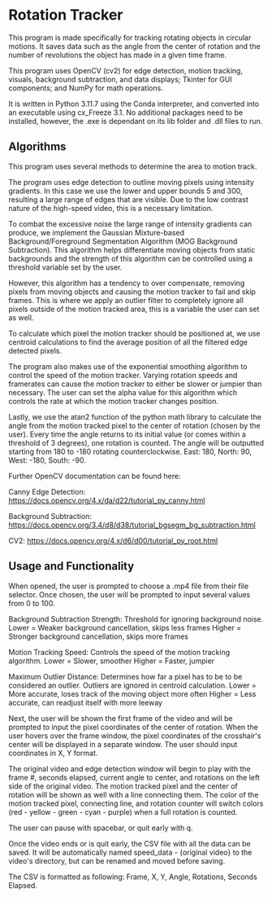 
# Rotation Tracker

This program is made specifically for tracking rotating objects in circular motions. It saves data such as the angle from the center of rotation and the number of revolutions the object has made in a given time frame. 

This program uses OpenCV (cv2) for edge detection, motion tracking, visuals, background subtraction, and data displays; Tkinter for GUI components; and NumPy for math operations.

It is written in Python 3.11.7 using the Conda interpreter, and converted into an executable using cx_Freeze 3.1. No additional packages need to be installed, however, the .exe is dependant on its lib folder and .dll files to run.
## Algorithms

This program uses several methods to determine the area to motion track.

The program uses edge detection to outline moving pixels using intensity gradients. In this case we use the lower and upper bounds 5 and 300, resulting a large range of edges that are visible. Due to the low contrast nature of the high-speed video, this is a necessary limitation.

To combat the excessive noise the large range of intensity gradients can produce, we implement the Gaussian Mixture-based Background/Foreground Segmentation Algorithm (MOG Background Subtraction). This algorithm helps differentiate moving objects from static backgrounds and the strength of this algorithm can be controlled using a threshold variable set by the user.

However, this algorithm has a tendency to over compensate, removing pixels from moving objects and causing the motion tracker to fail and skip frames. This is where we apply an outlier filter to completely ignore all pixels outside of the motion tracked area, this is a variable the user can set as well.

To calculate which pixel the motion tracker should be positioned at, we use centroid calculations to find the average position of all the filtered edge detected pixels.

The program also makes use of the exponential smoothing algorithm to control the speed of the motion tracker. Varying rotation speeds
and framerates can cause the motion tracker to either be slower or jumpier than necessary. The user can set the alpha value for this algorithm which controls the rate at which the motion tracker changes position.

Lastly, we use the atan2 function of the python math library to calculate the angle from the motion tracked pixel to the center of rotation (chosen by the user). Every time the angle returns to its initial value (or comes within a threshold of 3 degrees), one rotation is counted. The angle will be outputted starting from 180 to -180 rotating counterclockwise. East: 180, North: 90, West: -180, South: -90.

Further OpenCV documentation can be found here:

Canny Edge Detection: https://docs.opencv.org/4.x/da/d22/tutorial_py_canny.html

Background Subtraction: https://docs.opencv.org/3.4/d8/d38/tutorial_bgsegm_bg_subtraction.html

CV2: https://docs.opencv.org/4.x/d6/d00/tutorial_py_root.html
## Usage and Functionality

When opened, the user is prompted to choose a .mp4 file from their file selector. Once chosen, the user will be prompted to input several values from 0 to 100.

Background Subtraction Strength: Threshold for ignoring background noise.
Lower = Weaker background cancellation, skips less frames
Higher = Stronger background cancellation, skips more frames

Motion Tracking Speed: Controls the speed of the motion tracking algorithm.
Lower = Slower, smoother
Higher = Faster, jumpier

Maximum Outlier Distance: Determines how far a pixel has to be to be considered an outlier. Outliers are ignored in centroid calculation.
Lower = More accurate, loses track of the moving object more often
Higher = Less accurate, can readjust itself with more leeway

Next, the user will be shown the first frame of the video and will be prompted to input the pixel coordinates of the center of rotation. When the user hovers over the frame window, the pixel coordinates of the crosshair's center will be displayed in a separate window. The user should input coordinates in X, Y format.

The original video and edge detection window will begin to play with the frame #, seconds elapsed, current angle to center, and rotations on the left side of the original video. The motion tracked pixel and the center of rotation will be shown as well with a line connecting them. The color of the motion tracked pixel, connecting line, and rotation counter will switch colors (red - yellow - green - cyan - purple) when a full rotation is counted.

The user can pause with spacebar, or quit early with q. 

Once the video ends or is quit early, the CSV file with all the data can be saved. It will be automatically named speed_data - {original video} to the video's directory, but can be renamed and moved before saving. 

The CSV is formatted as following: Frame, X, Y, Angle, Rotations, Seconds Elapsed. 